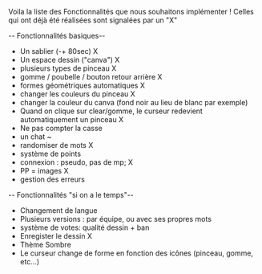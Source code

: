 
Voila la liste des Fonctionnalités que nous souhaitons implémenter ! Celles qui ont déjà été réalisées sont signalées par un "X"

-- Fonctionnalités basiques--
- Un sablier (-+ 80sec) X
- Un espace dessin ("canva") X
- plusieurs types de pinceau X
- gomme / poubelle / bouton retour arrière X
- formes géométriques automatiques X
- changer les couleurs du pinceau X
- changer la couleur du canva (fond noir au lieu de blanc par exemple)
- Quand on clique sur clear/gomme, le curseur redevient automatiquement un pinceau X
- Ne pas compter la casse
- un chat ~
- randomiser de mots X
- système de points
- connexion : pseudo, pas de mp; X
- PP = images X
- gestion des erreurs

-- Fonctionnalités "si on a le temps"--
- Changement de langue
- Plusieurs versions : par équipe, ou avec ses propres mots
- système de votes: qualité dessin + ban
- Enregister le dessin X
- Thème Sombre
- Le curseur change de forme en fonction des icônes (pinceau, gomme, etc...)
